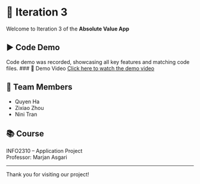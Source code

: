 # 📱 Iteration 3

Welcome to Iteration 3 of the **Absolute Value App** 

## ▶️ Code Demo

Code demo was recorded, showcasing all key features and matching code files. ### 🎥 Demo Video
[Click here to watch the demo video](https://drive.google.com/your-link-here)

## 👥 Team Members

- Quyen Ha  
- Zixiao Zhou  
- Nini Tran  

## 📚 Course

INFO2310 – Application Project  
Professor: Marjan Asgari

---

Thank you for visiting our project!
